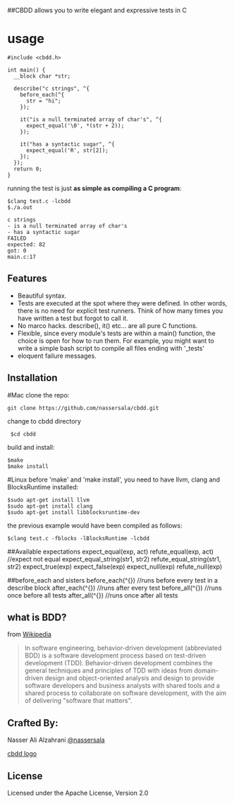 ##CBDD allows you to write elegant and expressive tests in C

# usage
    #include <cbdd.h>

    int main() {
      __block char *str;
      
      describe("c strings", ^{
        before_each(^{
          str = "hi";
        });

        it("is a null terminated array of char's", ^{
          expect_equal('\0', *(str + 2));
        });

        it("has a syntactic sugar", ^{
          expect_equal('R', str[2]);
        });
      });
      return 0;
    }


running the test is just **as simple as compiling a C program**:
    
    $clang test.c -lcbdd
    $./a.out

    c strings
    - is a null terminated array of char's
    - has a syntactic sugar
    FAILED
    expected: 82
    got: 0
    main.c:17

## Features
* Beautiful syntax.
* Tests are executed at the spot where they were defined. In other words, there is no need for explicit test runners. Think of how many times you have written a test but forgot to call it.
* No marco hacks. describe(), it() etc...  are all pure C functions. 
* Flexible, since every module's tests are within a main() function, the choice is open for how to run them. For example, you might want to write a simple bash script to compile all files ending with '_tests'
* eloquent failure messages.


## Installation
#Mac 
clone the repo:
    
    git clone https://github.com/nassersala/cbdd.git
change to cbdd directory
   
     $cd cbdd

build and install:

    $make 
    $make install

#Linux
before 'make' and 'make install', you need to have llvm, clang and BlocksRuntime installed:

    $sudo apt-get install llvm
    $sudo apt-get install clang
    $sudo apt-get install libblocksruntime-dev

the previous example would have been compiled as follows:

    $clang test.c -fblocks -lBlocksRuntime -lcbdd

##Available expectations
    expect_equal(exp, act)
    refute_equal(exp, act) //expect not equal
    expect_equal_string(str1, str2) 
    refute_equal_string(str1, str2)
    expect_true(exp)
    expect_false(exp)
    expect_null(exp)
    refute_null(exp)

##before_each and sisters
    before_each(^{}) //runs before every test in a describe block
    after_each(^{})  //runs after every test
    before_all(^{})  //runs once before all tests 
    after_all(^{})   //runs once after all tests


## what is BDD?
from [Wikipedia](http://en.wikipedia.org/wiki/Behavior-driven_development)

> In software engineering, behavior-driven development (abbreviated BDD) is a software development process based on test-driven development (TDD). Behavior-driven development combines the general techniques and principles of TDD with ideas from domain-driven design and object-oriented analysis and design to provide software developers and business analysts with shared tools and a shared process to collaborate on software development, with the aim of delivering "software that matters".



## Crafted By:
Nasser Ali Alzahrani [@nassersala](http://twitter.com/nassersala)

[cbdd logo](img/cbdd-logo.png "CBDD logo")

## License
Licensed under the Apache License, Version 2.0
